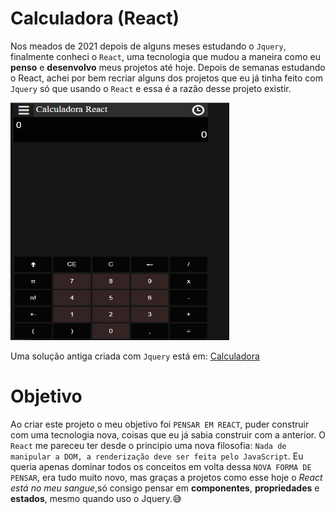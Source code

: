 # Calculadora (React)

Nos meados de 2021 depois de alguns meses estudando o `Jquery`, finalmente conheci o `React`, uma tecnologia que mudou a maneira como eu **penso** e **desenvolvo** meus projetos até hoje. Depois de semanas estudando o React, achei por bem recriar alguns dos projetos que eu já tinha feito com `Jquery` só que usando o `React` e essa é a razão desse projeto existir.

<img src="./asset2.PNG" width="350" height="380"/>

Uma solução antiga criada com `Jquery` está em: <a href="https://github.com/Francisco-Fetapi/calculadora-html-css-js">Calculadora</a>

# Objetivo

Ao criar este projeto o meu objetivo foi `PENSAR EM REACT`, puder construir com uma tecnologia nova, coisas que eu já sabia construir com a anterior. O `React` me pareceu ter desde o principio uma nova filosofia:
`Nada de manipular a DOM, a renderização deve ser feita pelo JavaScript`. Eu queria apenas dominar todos os conceitos em volta dessa `NOVA FORMA DE PENSAR`, era tudo muito novo, mas graças a projetos como esse hoje o _React está no meu sangue_,só consigo pensar em **componentes**, **propriedades** e **estados**, mesmo quando uso o Jquery.😅
